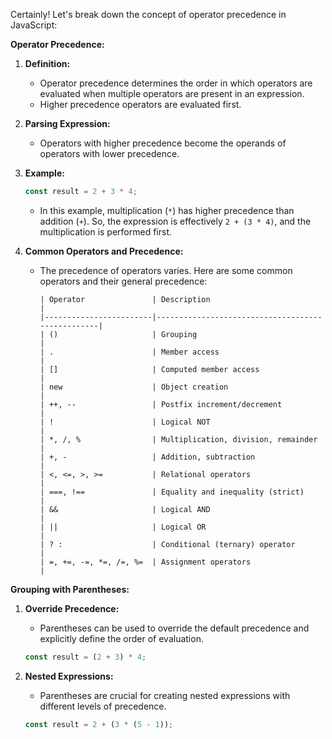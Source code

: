Certainly! Let's break down the concept of operator precedence in JavaScript:

**Operator Precedence:**
1. **Definition:**
   - Operator precedence determines the order in which operators are evaluated when multiple operators are present in an expression.
   - Higher precedence operators are evaluated first.

2. **Parsing Expression:**
   - Operators with higher precedence become the operands of operators with lower precedence.

3. **Example:**
   ```javascript
   const result = 2 + 3 * 4;
   ```
   - In this example, multiplication (`*`) has higher precedence than addition (`+`). So, the expression is effectively `2 + (3 * 4)`, and the multiplication is performed first.

4. **Common Operators and Precedence:**
   - The precedence of operators varies. Here are some common operators and their general precedence:
     ```plaintext
     | Operator               | Description                                      |
     |------------------------|--------------------------------------------------|
     | ()                     | Grouping                                         |
     | .                      | Member access                                   |
     | []                     | Computed member access                          |
     | new                    | Object creation                                 |
     | ++, --                 | Postfix increment/decrement                     |
     | !                      | Logical NOT                                     |
     | *, /, %                | Multiplication, division, remainder             |
     | +, -                   | Addition, subtraction                           |
     | <, <=, >, >=           | Relational operators                            |
     | ===, !==               | Equality and inequality (strict)                |
     | &&                     | Logical AND                                     |
     | ||                     | Logical OR                                      |
     | ? :                    | Conditional (ternary) operator                  |
     | =, +=, -=, *=, /=, %=  | Assignment operators                            |
     ```

**Grouping with Parentheses:**
1. **Override Precedence:**
   - Parentheses can be used to override the default precedence and explicitly define the order of evaluation.
   ```javascript
   const result = (2 + 3) * 4;
   ```

2. **Nested Expressions:**
   - Parentheses are crucial for creating nested expressions with different levels of precedence.
   ```javascript
   const result = 2 + (3 * (5 - 1));
   ```

